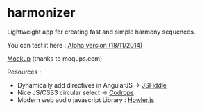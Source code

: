 harmonizer
==========

Lightweight app for creating fast and simple harmony sequences.

You can test it here : 
[Alpha version (18/11/2014)](http://harmonizer.journeyman.fr/)

[Mockup](https://moqups.com/Journeyman/LfvhebdP) (thanks to moqups.com)




Resources : 

- Dynamically add directives in AngularJS -> [JSFiddle](http://jsfiddle.net/ftfish/KyEr3/)
- Nice JS/CSS3 circular select -> [Codrops](http://tympanus.net/Development/SelectInspiration/index8.html)
- Modern web audio javascript Library : [Howler.js](http://goldfirestudios.com/blog/104/howler.js-Modern-Web-Audio-Javascript-Library)
